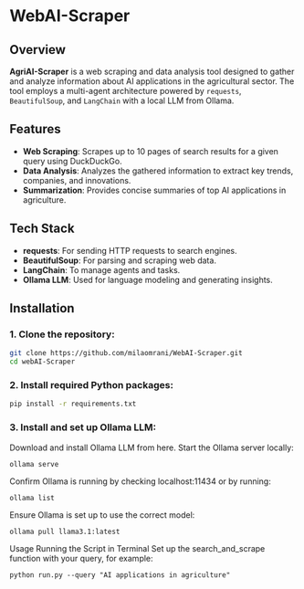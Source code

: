 # WebAI-Scraper

## Overview
**AgriAI-Scraper** is a web scraping and data analysis tool designed to gather and analyze information about AI applications in the agricultural sector. The tool employs a multi-agent architecture powered by `requests`, `BeautifulSoup`, and `LangChain` with a local LLM from Ollama.

## Features
- **Web Scraping**: Scrapes up to 10 pages of search results for a given query using DuckDuckGo.
- **Data Analysis**: Analyzes the gathered information to extract key trends, companies, and innovations.
- **Summarization**: Provides concise summaries of top AI applications in agriculture.
  
## Tech Stack
- **requests**: For sending HTTP requests to search engines.
- **BeautifulSoup**: For parsing and scraping web data.
- **LangChain**: To manage agents and tasks.
- **Ollama LLM**: Used for language modeling and generating insights.
  
## Installation

### 1. Clone the repository:
```bash
git clone https://github.com/milaomrani/WebAI-Scraper.git
cd webAI-Scraper
```

### 2. Install required Python packages:
```bash
pip install -r requirements.txt
```


### 3. Install and set up Ollama LLM:
Download and install Ollama LLM from here.
Start the Ollama server locally:
```
ollama serve
```

Confirm Ollama is running by checking localhost:11434 or by running:
```
ollama list
```
Ensure Ollama is set up to use the correct model:
```
ollama pull llama3.1:latest
```
Usage
Running the Script in Terminal
Set up the search_and_scrape function with your query, for example:
```
python run.py --query "AI applications in agriculture"
```
